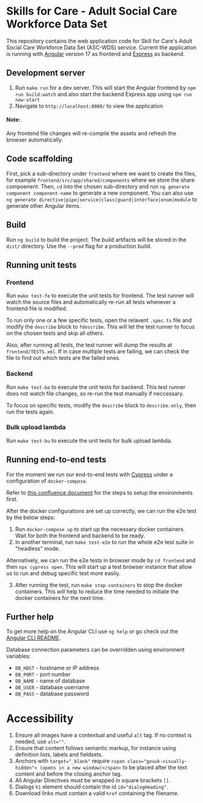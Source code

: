 # Skills for Care - Adult Social Care Workforce Data Set

This repository contains the web application code for Skill for Care's Adult Social Care Workforce Data Set (ASC-WDS) service.
Current the application is running with [Angular](https://angular.dev/) version 17 as frontend and [Express](https://expressjs.com/) as backend.


## Development server
1. Run `make run` for a dev server. This will start the Angular frontend by `npm run build:watch` and also start the backend Express app using `npm run new-start`
2. Navigate to `http://localhost:8080/` to view the application

#### Note:
Any frontend file changes will re-compile the assets and refresh the browser automatically.

## Code scaffolding

First, pick a sub-directory under `frontend` where we want to create the files, for example `frontend/src/app/shared/components` where we store the share compoenent.
Then, `cd` into the chosen sub-directory and run `ng generate component component-name` to generate a new component.
You can also use `ng generate directive|pipe|service|class|guard|interface|enum|module` to generate other Angular items.

## Build

Run `ng build` to build the project. The build artifacts will be stored in the `dist/` directory. Use the `--prod` flag for a production build.

## Running unit tests

### Frontend
Run `make test-fe` to execute the unit tests for frontend.
The test runner will watch the source files and automatically re-run all tests whenever a frontend file is modified.

To run only one or a few specific tests, open the relavent `.spec.ts` file and modify the `describe` block to `fdescribe`. This will let the test runner to focus on the chosen tests and skip all others.

Also, after running all tests, the test runner will dump the results at `frontend/TESTS.xml`.
If in case multiple tests are failing, we can check the file to find out which tests are the failed ones.

### Backend
Run `make test-be` to execute the unit tests for backend.
This test runner does not watch file changes, so re-run the test manually if neccessary.

To focus on specific tests, modify the `describe` block to `describe.only`, then run the tests again.

### Bulk upload lambda
Run `make test-bu` to execute the unit tests for bulk upload lambda.


## Running end-to-end tests

For the moment we run our end-to-end tests with [Cypress](https://www.cypress.io/) under a configuration of `docker-compose`.

Refer to [this confluence document](https://skillsforcare.atlassian.net/wiki/spaces/ASCWDS/pages/921567233/End+to+end+e2e+testing+configuration) for the steps to setup the environments first.

After the docker configurations are set up correctly, we can run the e2e test by the below steps:

1. Run `docker-compose up` to start up the necessary docker containers. Wait for both the frontend and backend to be ready.
2. In another terminal, run `make test-e2e` to run the whole e2e test suite in "headless" mode.

Alternatively, we can run the e2e tests in browser mode by `cd frontend` and then `npx cypress open`.
This will start up a test browser instance that allow us to run and debug specific test more easily.

3. After running the test, run `make stop-containers` to stop the docker containers. This will help to reduce the time needed to initiate the docker containers for the next time.


## Further help

To get more help on the Angular CLI use `ng help` or go check out the [Angular CLI README](https://github.com/angular/angular-cli/blob/master/README.md).

Database connection parameters can be overridden using environment variables:
* `DB_HOST` - hostname or IP address
* `DB_PORT` - port number
* `DB_NAME` - name of database
* `DB_USER` - database username
* `DB_PASS` - database password

# Accessibility

1. Ensure all images have a contextual and useful `alt` tag. If no context is needed, use `alt=""`.
2. Ensure that content follows semantic markup, for instance using definition lists, labels and fieldsets.
3. Anchors with `target="_blank"` require `<span class="govuk-visually-hidden"> (opens in a new window)</span>` to be placed after the text content and before the closing anchor tag.
4. All Angular Directives must be wrapped in square brackets `[]`.
5. Dialogs `h1` element should contain the id `id="dialogHeading"`.
6. Download links must contain a valid `href` containing the filename.
